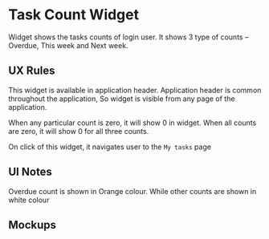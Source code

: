 # Task Count Widget

Widget shows the tasks counts of login user. It shows 3 type of counts – Overdue, This week and Next week. 

## UX Rules

This widget is available in application header. Application header is common throughout the application, So widget is visible from any page of the application. 

When any particular count is zero, it will show 0 in widget. When all counts are zero, it will show 0 for all three counts. 

On click of this widget, it navigates user to the `My tasks` page



## UI Notes

Overdue count is shown in Orange colour. While other counts are shown in white colour



## Mockups